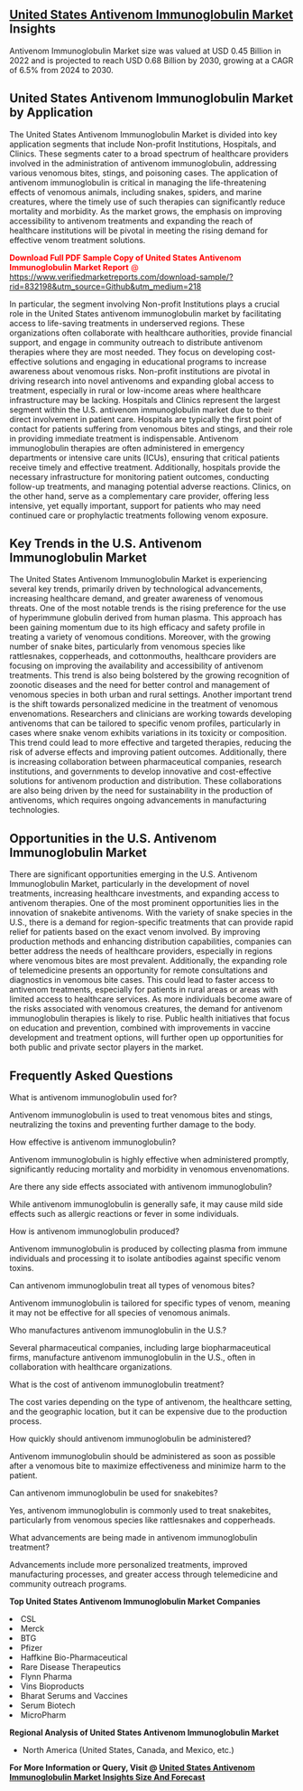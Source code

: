 <h2><a href="https://www.verifiedmarketreports.com/download-sample/?rid=832198&amp;utm_source=Github&amp;utm_medium=218" target="_blank">United States Antivenom Immunoglobulin Market</a> Insights</h2><p>Antivenom Immunoglobulin Market size was valued at USD 0.45 Billion in 2022 and is projected to reach USD 0.68 Billion by 2030, growing at a CAGR of 6.5% from 2024 to 2030.</p><p><h2>United States Antivenom Immunoglobulin Market by Application</h2> The United States Antivenom Immunoglobulin Market is divided into key application segments that include Non-profit Institutions, Hospitals, and Clinics. These segments cater to a broad spectrum of healthcare providers involved in the administration of antivenom immunoglobulin, addressing various venomous bites, stings, and poisoning cases. The application of antivenom immunoglobulin is critical in managing the life-threatening effects of venomous animals, including snakes, spiders, and marine creatures, where the timely use of such therapies can significantly reduce mortality and morbidity. As the market grows, the emphasis on improving accessibility to antivenom treatments and expanding the reach of healthcare institutions will be pivotal in meeting the rising demand for effective venom treatment solutions. <p><span class=""><span style="color: #ff0000;"><strong>Download Full PDF Sample Copy of United States Antivenom Immunoglobulin Market Report</strong> @ </span><a href="https://www.verifiedmarketreports.com/download-sample/?rid=832198&amp;utm_source=Github&amp;utm_medium=218" target="_blank">https://www.verifiedmarketreports.com/download-sample/?rid=832198&amp;utm_source=Github&amp;utm_medium=218</a></span></p> In particular, the segment involving Non-profit Institutions plays a crucial role in the United States antivenom immunoglobulin market by facilitating access to life-saving treatments in underserved regions. These organizations often collaborate with healthcare authorities, provide financial support, and engage in community outreach to distribute antivenom therapies where they are most needed. They focus on developing cost-effective solutions and engaging in educational programs to increase awareness about venomous risks. Non-profit institutions are pivotal in driving research into novel antivenoms and expanding global access to treatment, especially in rural or low-income areas where healthcare infrastructure may be lacking. Hospitals and Clinics represent the largest segment within the U.S. antivenom immunoglobulin market due to their direct involvement in patient care. Hospitals are typically the first point of contact for patients suffering from venomous bites and stings, and their role in providing immediate treatment is indispensable. Antivenom immunoglobulin therapies are often administered in emergency departments or intensive care units (ICUs), ensuring that critical patients receive timely and effective treatment. Additionally, hospitals provide the necessary infrastructure for monitoring patient outcomes, conducting follow-up treatments, and managing potential adverse reactions. Clinics, on the other hand, serve as a complementary care provider, offering less intensive, yet equally important, support for patients who may need continued care or prophylactic treatments following venom exposure. <h2>Key Trends in the U.S. Antivenom Immunoglobulin Market</h2> The United States Antivenom Immunoglobulin Market is experiencing several key trends, primarily driven by technological advancements, increasing healthcare demand, and greater awareness of venomous threats. One of the most notable trends is the rising preference for the use of hyperimmune globulin derived from human plasma. This approach has been gaining momentum due to its high efficacy and safety profile in treating a variety of venomous conditions. Moreover, with the growing number of snake bites, particularly from venomous species like rattlesnakes, copperheads, and cottonmouths, healthcare providers are focusing on improving the availability and accessibility of antivenom treatments. This trend is also being bolstered by the growing recognition of zoonotic diseases and the need for better control and management of venomous species in both urban and rural settings. Another important trend is the shift towards personalized medicine in the treatment of venomous envenomations. Researchers and clinicians are working towards developing antivenoms that can be tailored to specific venom profiles, particularly in cases where snake venom exhibits variations in its toxicity or composition. This trend could lead to more effective and targeted therapies, reducing the risk of adverse effects and improving patient outcomes. Additionally, there is increasing collaboration between pharmaceutical companies, research institutions, and governments to develop innovative and cost-effective solutions for antivenom production and distribution. These collaborations are also being driven by the need for sustainability in the production of antivenoms, which requires ongoing advancements in manufacturing technologies. <h2>Opportunities in the U.S. Antivenom Immunoglobulin Market</h2> There are significant opportunities emerging in the U.S. Antivenom Immunoglobulin Market, particularly in the development of novel treatments, increasing healthcare investments, and expanding access to antivenom therapies. One of the most prominent opportunities lies in the innovation of snakebite antivenoms. With the variety of snake species in the U.S., there is a demand for region-specific treatments that can provide rapid relief for patients based on the exact venom involved. By improving production methods and enhancing distribution capabilities, companies can better address the needs of healthcare providers, especially in regions where venomous bites are most prevalent. Additionally, the expanding role of telemedicine presents an opportunity for remote consultations and diagnostics in venomous bite cases. This could lead to faster access to antivenom treatments, especially for patients in rural areas or areas with limited access to healthcare services. As more individuals become aware of the risks associated with venomous creatures, the demand for antivenom immunoglobulin therapies is likely to rise. Public health initiatives that focus on education and prevention, combined with improvements in vaccine development and treatment options, will further open up opportunities for both public and private sector players in the market. <h2>Frequently Asked Questions</h2> <p>What is antivenom immunoglobulin used for?</p> <p>Antivenom immunoglobulin is used to treat venomous bites and stings, neutralizing the toxins and preventing further damage to the body.</p> <p>How effective is antivenom immunoglobulin?</p> <p>Antivenom immunoglobulin is highly effective when administered promptly, significantly reducing mortality and morbidity in venomous envenomations.</p> <p>Are there any side effects associated with antivenom immunoglobulin?</p> <p>While antivenom immunoglobulin is generally safe, it may cause mild side effects such as allergic reactions or fever in some individuals.</p> <p>How is antivenom immunoglobulin produced?</p> <p>Antivenom immunoglobulin is produced by collecting plasma from immune individuals and processing it to isolate antibodies against specific venom toxins.</p> <p>Can antivenom immunoglobulin treat all types of venomous bites?</p> <p>Antivenom immunoglobulin is tailored for specific types of venom, meaning it may not be effective for all species of venomous animals.</p> <p>Who manufactures antivenom immunoglobulin in the U.S.?</p> <p>Several pharmaceutical companies, including large biopharmaceutical firms, manufacture antivenom immunoglobulin in the U.S., often in collaboration with healthcare organizations.</p> <p>What is the cost of antivenom immunoglobulin treatment?</p> <p>The cost varies depending on the type of antivenom, the healthcare setting, and the geographic location, but it can be expensive due to the production process.</p> <p>How quickly should antivenom immunoglobulin be administered?</p> <p>Antivenom immunoglobulin should be administered as soon as possible after a venomous bite to maximize effectiveness and minimize harm to the patient.</p> <p>Can antivenom immunoglobulin be used for snakebites?</p> <p>Yes, antivenom immunoglobulin is commonly used to treat snakebites, particularly from venomous species like rattlesnakes and copperheads.</p> <p>What advancements are being made in antivenom immunoglobulin treatment?</p> <p>Advancements include more personalized treatments, improved manufacturing processes, and greater access through telemedicine and community outreach programs.</p> </p><p><strong>Top United States Antivenom Immunoglobulin Market Companies</strong></p><div data-test-id=""><p><li>CSL</li><li> Merck</li><li> BTG</li><li> Pfizer</li><li> Haffkine Bio-Pharmaceutical</li><li> Rare Disease Therapeutics</li><li> Flynn Pharma</li><li> Vins Bioproducts</li><li> Bharat Serums and Vaccines</li><li> Serum Biotech</li><li> MicroPharm</li></p><div><strong>Regional Analysis of&nbsp;United States Antivenom Immunoglobulin Market</strong></div><ul><li dir="ltr"><p dir="ltr">North America&nbsp;(United States, Canada, and Mexico, etc.)</p></li></ul><p><strong>For More Information or Query, Visit @&nbsp;</strong><strong><a href="https://www.verifiedmarketreports.com/product/antivenom-immunoglobulin-market/?utm_source=Github&amp;utm_medium=218" target="_blank">United States Antivenom Immunoglobulin Market Insights Size And Forecast</a></strong></p></div>
